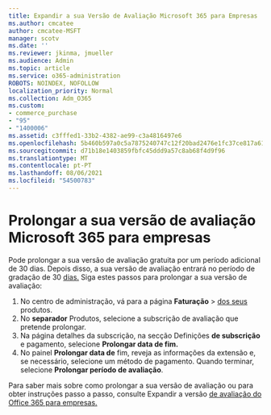 ```yaml
---
title: Expandir a sua Versão de Avaliação Microsoft 365 para Empresas
ms.author: cmcatee
author: cmcatee-MSFT
manager: scotv
ms.date: ''
ms.reviewer: jkinma, jmueller
ms.audience: Admin
ms.topic: article
ms.service: o365-administration
ROBOTS: NOINDEX, NOFOLLOW
localization_priority: Normal
ms.collection: Adm_O365
ms.custom:
- commerce_purchase
- "95"
- "1400006"
ms.assetid: c3fffed1-33b2-4382-ae99-c3a4816497e6
ms.openlocfilehash: 5b460b597a0c5a7875240747c12f20bad2476e1fc37ce817a61e332cc404f9ac
ms.sourcegitcommit: d71b18e1403859fbfc45ddd9a57c8ab68f4d9f96
ms.translationtype: MT
ms.contentlocale: pt-PT
ms.lasthandoff: 08/06/2021
ms.locfileid: "54500783"
---
```

# <a name="extend-your-trial-for-microsoft-365-for-business"></a>Prolongar a sua versão de avaliação Microsoft 365 para empresas

Pode prolongar a sua versão de avaliação gratuita por um período adicional de 30 dias. Depois disso, a sua versão de avaliação entrará no período de gradação de 30 [dias.](/alchemyinsights/grace-period-for-microsoft-365-free-trial) Siga estes passos para prolongar a sua versão de avaliação:
  
1. No centro de administração, vá para a página **Faturação** \> [dos seus](https://go.microsoft.com/fwlink/p/?linkid=842054) produtos.
2. No **separador** Produtos, selecione a subscrição de avaliação que pretende prolongar.
3. Na página detalhes da subscrição, na secção Definições **de subscrição** e pagamento, selecione **Prolongar data de fim.**
4. No painel **Prolongar data de** fim, reveja as informações da extensão e, se necessário, selecione um método de pagamento. Quando terminar, selecione **Prolongar período de avaliação**.

Para saber mais sobre como prolongar a sua versão de avaliação ou para obter instruções passo a passo, consulte Expandir a versão [de avaliação do Office 365 para empresas.](/microsoft-365/commerce/extend-your-trial)